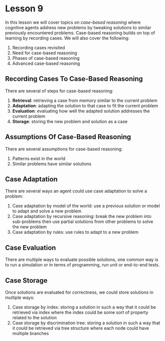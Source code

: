 # Lesson 9

In this lesson we will cover topics on _case-based reasoning_ where cognitive agents address new problems by tweaking solutions to similar previously encountered problems. Case-based reasoning builds on top of learning by recording cases. We will also cover the following:

1. Recording cases revisited
2. Need for case-based reasoning
3. Phases of case-based reasoning
4. Advanced case-based reasoning

## Recording Cases To Case-Based Reasoning

There are several of steps for case-based reasoning:

1. **Retrieval**: retrieving a case from memory similar to the current problem
2. **Adaptation**: adapting the solution to that case to fit the current problem
3. **Evaluation**: evaluating how well the adapted solution addresses the current problem
4. **Storage**: storing the new problem and solution as a case

## Assumptions Of Case-Based Reasoning

There are several assumptions for case-based reasoning:

1. Patterns exist in the world
2. Similar problems have similar solutions

## Case Adaptation

There are several ways an agent could use case adaptation to solve a problem:

1. Case adaptation by model of the world: use a previous solution or model to adapt and solve a new problem
2. Case adaptation by recursive reasoning: break the new problem into sub-problems then use partial solutions from other problems to solve the new problem
3. Case adaptation by rules: use rules to adapt to a new problem

## Case Evaluation

There are multiple ways to evaluate possible solutions, one common way is to run a simulation or in terms of programming, run unit or end-to-end tests.

## Case Storage

Once solutions are evaluated for correctness, we could store solutions in multiple ways:

1. Case storage by index: storing a solution in such a way that it could be retrieved via index where the index could be some sort of property related to the solution
2. Case storage by discrimination tree: storing a solution in such a way that it could be retrieved via tree structure where each node could have multiple branches

